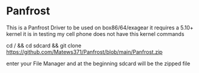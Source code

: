 # Panfrost 
This is a Panfrost Driver to be used on box86/64/exagear it requires a 5.10+ kernel it is in testing my cell phone does not have this kernel
commands 


cd / && cd sdcard && git clone  https://github.com/Matews371/Panfrost/blob/main/Panfrost.zip 


enter your File Manager and at the beginning sdcard will be the zipped file
